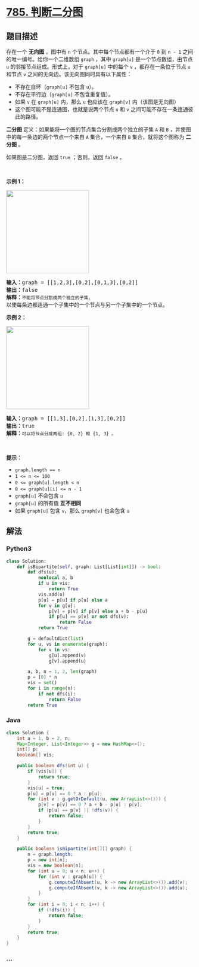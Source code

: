 # [785. 判断二分图](https://leetcode-cn.com/problems/is-graph-bipartite)



## 题目描述

<!-- 这里写题目描述 -->

存在一个 <strong>无向图</strong> ，图中有 <code>n</code> 个节点。其中每个节点都有一个介于 <code>0</code> 到 <code>n - 1</code> 之间的唯一编号。给你一个二维数组 <code>graph</code> ，其中 <code>graph[u]</code> 是一个节点数组，由节点 <code>u</code> 的邻接节点组成。形式上，对于 <code>graph[u]</code> 中的每个 <code>v</code> ，都存在一条位于节点 <code>u</code> 和节点 <code>v</code> 之间的无向边。该无向图同时具有以下属性：
<ul>
	<li>不存在自环（<code>graph[u]</code> 不包含 <code>u</code>）。</li>
	<li>不存在平行边（<code>graph[u]</code> 不包含重复值）。</li>
	<li>如果 <code>v</code> 在 <code>graph[u]</code> 内，那么 <code>u</code> 也应该在 <code>graph[v]</code> 内（该图是无向图）</li>
	<li>这个图可能不是连通图，也就是说两个节点 <code>u</code> 和 <code>v</code> 之间可能不存在一条连通彼此的路径。</li>
</ul>

<p><strong>二分图</strong> 定义：如果能将一个图的节点集合分割成两个独立的子集 <code>A</code> 和 <code>B</code> ，并使图中的每一条边的两个节点一个来自 <code>A</code> 集合，一个来自 <code>B</code> 集合，就将这个图称为 <strong>二分图</strong> 。</p>

<p>如果图是二分图，返回 <code>true</code><em> </em>；否则，返回 <code>false</code> 。</p>

<p> </p>

<p><strong>示例 1：</strong></p>
<img alt="" src="https://assets.leetcode.com/uploads/2020/10/21/bi2.jpg" style="width: 222px; height: 222px;" />
<pre>
<strong>输入：</strong>graph = [[1,2,3],[0,2],[0,1,3],[0,2]]
<strong>输出：</strong>false
<strong>解释：</strong><code>不能将节点分割成两个独立的子集，</code>以使每条边都连通一个子集中的一个节点与另一个子集中的一个节点。</pre>

<p><strong>示例 2：</strong></p>
<img alt="" src="https://assets.leetcode.com/uploads/2020/10/21/bi1.jpg" style="width: 222px; height: 222px;" />
<pre>
<strong>输入：</strong>graph = [[1,3],[0,2],[1,3],[0,2]]
<strong>输出：</strong>true
<strong>解释：</strong><code>可以将节点分成两组: {0, 2} 和 {1, 3} 。</code></pre>

<p> </p>

<p><strong>提示：</strong></p>

<ul>
	<li><code>graph.length == n</code></li>
	<li><code>1 <= n <= 100</code></li>
	<li><code>0 <= graph[u].length < n</code></li>
	<li><code>0 <= graph[u][i] <= n - 1</code></li>
	<li><code>graph[u]</code> 不会包含 <code>u</code></li>
	<li><code>graph[u]</code> 的所有值 <strong>互不相同</strong></li>
	<li>如果 <code>graph[u]</code> 包含 <code>v</code>，那么 <code>graph[v]</code> 也会包含 <code>u</code></li>
</ul>


## 解法

<!-- 这里可写通用的实现逻辑 -->

<!-- tabs:start -->

### **Python3**

<!-- 这里可写当前语言的特殊实现逻辑 -->

```python
class Solution:
    def isBipartite(self, graph: List[List[int]]) -> bool:
        def dfs(u):
            nonlocal a, b
            if u in vis:
                return True
            vis.add(u)
            p[u] = p[u] if p[u] else a
            for v in g[u]:
                p[v] = p[v] if p[v] else a + b - p[u]
                if p[u] == p[v] or not dfs(v):
                    return False
            return True

        g = defaultdict(list)
        for u, vs in enumerate(graph):
            for v in vs:
                g[u].append(v)
                g[v].append(u)

        a, b, n = 1, 2, len(graph)
        p = [0] * n
        vis = set()
        for i in range(n):
            if not dfs(i):
                return False
        return True
```

### **Java**

<!-- 这里可写当前语言的特殊实现逻辑 -->

```java
class Solution {
    int a = 1, b = 2, n;
    Map<Integer, List<Integer>> g = new HashMap<>();
    int[] p;
    boolean[] vis;

    public boolean dfs(int u) {
        if (vis[u]) {
            return true;
        }
        vis[u] = true;
        p[u] = p[u] == 0 ? a : p[u];
        for (int v : g.getOrDefault(u, new ArrayList<>())) {
            p[v] = p[v] == 0 ? a + b - p[u] : p[v];
            if (p[u] == p[v] || !dfs(v)) {
                return false;
            }
        }
        return true;
    }

    public boolean isBipartite(int[][] graph) {
        n = graph.length;
        p = new int[n];
        vis = new boolean[n];
        for (int u = 0; u < n; u++) {
            for (int v : graph[u]) {
                g.computeIfAbsent(u, k -> new ArrayList<>()).add(v);
                g.computeIfAbsent(v, k -> new ArrayList<>()).add(u);
            }
        }
        for (int i = 0; i < n; i++) {
            if (!dfs(i)) {
                return false;
            }
        }
        return true;
    }
}
```

### **...**

```

```

<!-- tabs:end -->
